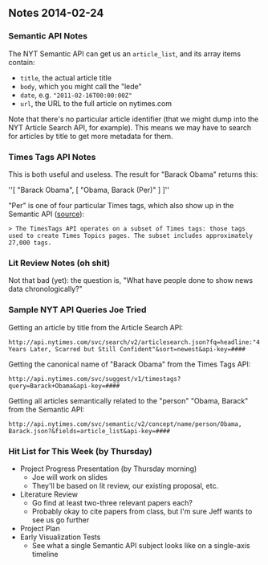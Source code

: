 ## Notes 2014-02-24

### Semantic API Notes

The NYT Semantic API can get us an `article_list`, and its array items contain:

* `title`, the actual article title
* `body`, which you might call the "lede"
* `date`, e.g. `"2011-02-16T00:00:00Z"`
* `url`, the URL to the full article on nytimes.com

Note that there's no particular article identifier (that we might dump into the NYT Article Search API, for example). This means we may have to search for articles by title to get more metadata for them.

### Times Tags API Notes

This is both useful and useless. The result for "Barack Obama" returns this:

''[
  "Barack Obama",
  [
    "Obama, Barack (Per)"
  ]
]''

"Per" is one of four particular Times tags, which also show up in the Semantic API ([source](http://developer.nytimes.com/docs/timestags_api/)):

    > The TimesTags API operates on a subset of Times tags: those tags used to create Times Topics pages. The subset includes approximately 27,000 tags.

### Lit Review Notes (oh shit)

Not that bad (yet): the question is, "What have people done to show news data chronologically?"

### Sample NYT API Queries Joe Tried

Getting an article by title from the Article Search API:

`http://api.nytimes.com/svc/search/v2/articlesearch.json?fq=headline:"4 Years Later, Scarred but Still Confident"&sort=newest&api-key=####`

Getting the canonical name of "Barack Obama" from the Times Tags API:

`http://api.nytimes.com/svc/suggest/v1/timestags?query=Barack+Obama&api-key=####`

Getting all articles semantically related to the "person" "Obama, Barack" from the Semantic API:

`http://api.nytimes.com/svc/semantic/v2/concept/name/person/Obama, Barack.json?&fields=article_list&api-key=####`

### Hit List for This Week (by Thursday)

- Project Progress Presentation (by Thursday morning)
    - Joe will work on slides
    - They'll be based on lit review, our existing proposal, etc.
- Literature Review
    - Go find at least two-three relevant papers each?
    - Probably okay to cite papers from class, but I'm sure Jeff wants to see us go further
- Project Plan
- Early Visualization Tests
    - See what a single Semantic API subject looks like on a single-axis timeline
